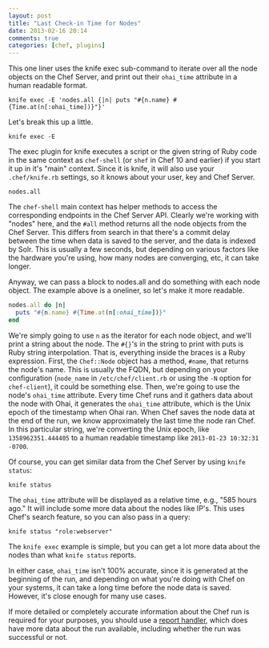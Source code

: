```yaml
---
layout: post
title: "Last Check-in Time for Nodes"
date: 2013-02-16 20:14
comments: true
categories: [chef, plugins]
---
```


This one liner uses the knife exec sub-command to iterate over all the
node objects on the Chef Server, and print out their `ohai_time`
attribute in a human readable format.

```
knife exec -E 'nodes.all {|n| puts "#{n.name} #{Time.at(n[:ohai_time])}"}'
```

Let's break this up a little.

```
knife exec -E
```

The exec plugin for knife executes a script or the given string of
Ruby code in the same context as `chef-shell` (or `shef` in Chef 10
and earlier) if you start it up in it's "main" context. Since it is
knife, it will also use your `.chef/knife.rb` settings, so it knows
about your user, key and Chef Server.

```
nodes.all
```

The `chef-shell` main context has helper methods to access the
corresponding endpoints in the Chef Server API. Clearly we're working
with "nodes" here, and the `#all` method returns all the node objects
from the Chef Server. This differs from search in that there's a
commit delay between the time when data is saved to the server, and
the data is indexed by Solr. This is usually a few seconds, but
depending on various factors like the hardware you're using, how many
nodes are converging, etc, it can take longer.

Anyway, we can pass a block to nodes.all and do something with each
node object. The example above is a oneliner, so let's make it more
readable.

```ruby
nodes.all do |n|
  puts "#{n.name} #{Time.at(n[:ohai_time])}"
end
```

We're simply going to use `n` as the iterator for each node object,
and we'll print a string about the node. The `#{}`'s in the string to
print with puts is Ruby string interpolation. That is, everything
inside the braces is a Ruby expression. First, the `Chef::Node` object
has a method, `#name`, that returns the node's name. This is usually
the FQDN, but depending on your configuration (`node_name` in
`/etc/chef/client.rb` or using the `-N` option for `chef-client`), it
could be something else. Then, we're going to use the node's
`ohai_time` attribute. Every time Chef runs and it gathers data about
the node with Ohai, it generates the `ohai_time` attribute, which is
the Unix epoch of the timestamp when Ohai ran. When Chef saves the
node data at the end of the run, we know approximately the last time
the node ran Chef. In this particular string, we're converting the
Unix epoch, like `1358962351.444405` to a human readable timestamp
like `2013-01-23 10:32:31 -0700`.

Of course, you can get similar data from the Chef Server by using
`knife status`:

```
knife status
```

The `ohai_time` attribute will be displayed as a relative time, e.g.,
"585 hours ago." It will include some more data about the nodes like IP's. This
uses Chef's search feature, so you can also pass in a query:

```
knife status "role:webserver"
```

The `knife exec` example is simple, but you can get a lot more data
about the nodes than what `knife status` reports.

In either case, `ohai_time` isn't 100% accurate, since it is generated
at the beginning of the run, and depending on what you're doing with
Chef on your systems, it can take a long time before the node data is
saved. However, it's close enough for many use cases.

If more detailed or completely accurate information about the Chef run
is required for your purposes, you should use a
[report handler](http://docs.opscode.com/chef/essentials_handlers.html),
which does have more data about the run available, including whether
the run was successful or not.
